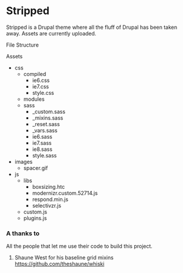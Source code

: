 Stripped
========
Stripped is a Drupal theme where all the fluff of Drupal has been taken away. Assets are currently uploaded.

File Structure

Assets
  - css
    - compiled
      - ie6.css
      - ie7.css
      - style.css
    - modules
    - sass
      - _custom.sass
      - _mixins.sass
      - _reset.sass
      - _vars.sass
      - ie6.sass
      - ie7.sass
      - ie8.sass
      - style.sass
  - images
    - spacer.gif
  - js
    - libs
      - boxsizing.htc
      - modernizr.custom.52714.js
      - respond.min.js
      - selectivzr.js
    - custom.js
    - plugins.js

<h3>A thanks to</h3>
All the people that let me use their code to build this project.

1. Shaune West for his baseline grid mixins <a href="https://github.com/theshaune/whiski" title="theshaune">https://github.com/theshaune/whiski</a>
    
